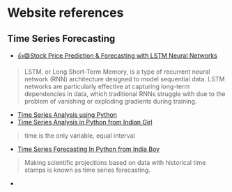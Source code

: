 <h1>Website references</h1>

## Time Series Forecasting
* [👍😄Stock Price Prediction & Forecasting with LSTM Neural Networks](https://www.youtube.com/watch?v=CbTU92pbDKw)
> LSTM, or Long Short-Term Memory, is a type of recurrent neural network (RNN) architecture designed to model sequential data. LSTM networks are particularly effective at capturing long-term dependencies in data, which traditional RNNs struggle with due to the problem of vanishing or exploding gradients during training.

* [Time Series Analysis using Python](https://www.youtube.com/watch?v=k9jOeUKRGSs&list=PLtIY5kwXKny91_IbkqcIXuv6t1prQwFhO)
* [Time Series Analysis in Python from Indian Girl](https://www.youtube.com/watch?v=e8Yw4alG16Q)
> time is the only variable, equal interval
* [Time Series Forecasting In Python from India Boy](https://www.youtube.com/watch?v=Ib4sLduEhTs)
> Making scientific projections based on data with historical time stamps is known as time series forecasting.
* []()